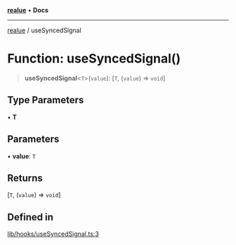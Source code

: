 [**realue**](../README.md) • **Docs**

***

[realue](../README.md) / useSyncedSignal

# Function: useSyncedSignal()

> **useSyncedSignal**\<`T`\>(`value`): [`T`, (`value`) => `void`]

## Type Parameters

• **T**

## Parameters

• **value**: `T`

## Returns

[`T`, (`value`) => `void`]

## Defined in

[lib/hooks/useSyncedSignal.ts:3](https://github.com/nevoland/realue/blob/f0861eda689780090ad24f17b0b38643f5880cf7/lib/hooks/useSyncedSignal.ts#L3)
